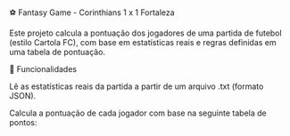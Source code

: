 ⚽ Fantasy Game - Corinthians 1 x 1 Fortaleza

Este projeto calcula a pontuação dos jogadores de uma partida de futebol (estilo Cartola FC), com base em estatísticas reais e regras definidas em uma tabela de pontuação.

📌 Funcionalidades

Lê as estatísticas reais da partida a partir de um arquivo .txt (formato JSON).

Calcula a pontuação de cada jogador com base na seguinte tabela de pontos:
